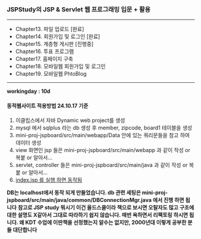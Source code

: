 ### JSPStudy의 JSP & Servlet 웹 프로그래밍 입문 + 활용
---
- Chapter13. 파일 업로드 [완료]
- Chapter14. 회원가입 및 로그인 [완료]
- Chapter15. 계층형 게시판 [진행중]
- Chapter16. 투표 프로그램
- Chapter17. 홈페이지 구축
- Chapter18. 모바일웹 회원가입 및 로그인
- Chapter19. 모바일웹 PhtoBlog

---
__workingday : 10d__


#### 동적웹사이트 적용방법 24.10.17 기준 ####

1. 이클립스에서 자바 Dynamic web project를 생성
2. mysql 에서 sqlplus 라는 db 생성 후 member, zipcode, board1 테이블을 생성
3. mini-proj-jspboard/src/main/webapp/Data 안에 있는 쿼리문들을 참고 하여 데이터 생성
4. view 화면인 jsp 들은 mini-proj-jspboard/src/main/webapp 과 같이 작성 or 복붙 or 알아서...
5. servlet, controller 들은 mini-proj-jspboard/src/main/java 과 같이 작성 or 복붙 or 알아서...
6. [index.jsp 를 실행 하면 동작됨](mini-proj-jspboard/src/main/webapp/Index.jsp)

**DB는 localhost에서 동작 되게 만들었습니다. db 관련 세팅은 mini-proj-jspboard/src/main/java/common/DBConnectionMgr.java 에서 진행 하면 됩니다**
**참고로 JSP study 뭐시기 이건 올드스쿨이라 책으로 보시면 오탈자도 많고 구조에 대한 설명도 X같아서 그대로 따라하기 쉽지 않습니다. 매번 욕하면서 리팩토링 하시면 됩니다. 왜 KDT 수업에 이딴책을 선정했는지 알수는 없지만, 2000년대 이렇게 공부한 분들 대단합니다**
